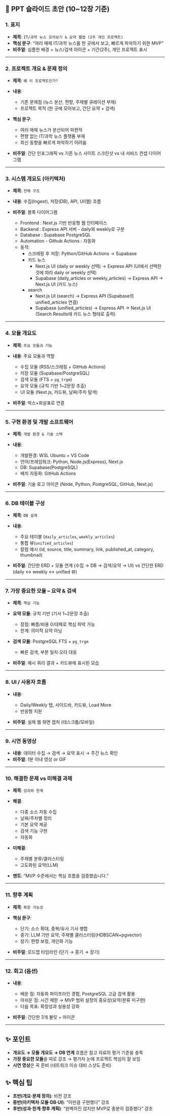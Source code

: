 ## 📑 PPT 슬라이드 초안 (10~12장 기준)

### 1. 표지

- **제목**: `IT/과학 뉴스 모아보기 & 요약 웹앱 (2주 개인 프로젝트)`
- **핵심 문구**: “여러 매체 IT/과학 뉴스를 한 곳에서 보고, 빠르게 파악하기 위한 MVP”
- **비주얼**: 심플한 배경 + 뉴스/검색 아이콘 + 기간(2주), 개인 프로젝트 표시

---

### 2. 프로젝트 개요 & 문제 정의

- **제목**: `왜 이 프로젝트인가?`

- **내용**:
  - 기존 문제점 (뉴스 분산, 편향, 주제별 큐레이션 부재)
  - 프로젝트 목적 (한 곳에 모아보고, 간단 요약 + 검색)
- **핵심 문구**:
  - 여러 매체 뉴스가 분산되어 파편적
  - 편향 없는 IT/과학 뉴스 플랫폼 부재
  - 최신 동향을 빠르게 파악하기 어려움

- **비주얼**: 간단 인포그래픽 vs 기존 뉴스 사이트 스크린샷 vs 내 서비스 컨셉 다이어그램

---

### 3. 시스템 개요도 (아키텍처)

- **제목**: `전체 구조`

- **내용**: 수집(Ingest), 저장(DB), API, UI(웹) 흐름

- **비주얼**: 블록 다이어그램
  - Frontend : Next.js 기반 반응형 웹 인터페이스
  - Backend : Express API 서버 - daily와 weekly로 구분
  - Database : Supabase PostgreSQL
  - Automation - Github Actions : 자동화
  - 동작:
    - 스크래핑 후 저장: Python/GitHub Actions → Supabase
    - 카드 뉴스
      - Next.js UI (daily or weekly 선택) → Express API (UI에서 선택한 것에 따라 daily or weekly 선택)
      - Supabase (daily_articles or weekly_articles) → Express API → Next.js UI (카드 뉴스)
    - search
      - Next.js UI (search) → Express API (Supabase의 unified_articles 연결)
      - Supabase (unified_articles) → Express API → Next.js UI (Search Results에 카드 뉴스 형태로 출력)

---

### 4. 모듈 개요도

- **제목**: `주요 모듈과 기능`

- **내용**: 주요 모듈과 역할
  - 수집 모듈 (RSS/스크래핑 + GitHub Actions)
  - 저장 모듈 (Supabase/PostgreSQL)
  - 검색 모듈 (FTS + `pg_trgm`)
  - 요약 모듈 (규칙 기반 1~2문장 추출)
  - UI 모듈 (Next.js, 카드뷰, 날짜/주차 탐색)

- **비주얼**: 박스+화살표로 연결

---

### 5. 구현 환경 및 개발 소프트웨어

- **제목**: `개발 환경 & 기술 스택`

- **내용**:
  - 개발환경: WSL Ubuntu + VS Code
  - 언어/프레임워크: Python, Node.js(Express), Next.js
  - DB: Supabase(PostgreSQL)
  - 배치 자동화: GitHub Actions

- **비주얼**: 기술 로고 아이콘 (Node, Python, PostgreSQL, GitHub, Next.js)

---

### 6. DB 테이블 구성

- **제목**: `DB 설계`

- **내용**:
  - 주요 테이블 (`daily_articles`, `weekly_articles`)
  - 통합 뷰(`unified_articles`)
  - 칼럼 예시 (id, source, title, summary, link, published_at, category, thumbnail)

- **비주얼**: 간단한 ERD + 모듈 연계 (수집 → DB → 검색/요약 → UI) vs 간단한 ERD (daily ↔ weekly ↔ unified 뷰)

---

### 7. 가장 중요한 모듈 – 요약 & 검색

- **제목**: `핵심 기능`

- **요약 모듈**: 규칙 기반 (기사 1~2문장 추출)
  - 장점: 빠름/비용 0/대체로 핵심 파악 가능
  - 한계: 의미적 요약 아님

- **검색 모듈**: PostgreSQL FTS + `pg_trgm`
  - 빠른 검색, 부분 일치·오타 대응

- **비주얼**: 예시 쿼리 결과 + 카드뷰에 표시된 모습

---

### 8. UI / 사용자 흐름

- **내용**:
  - Daily/Weekly 탭, 사이드바, 카드뷰, Load More
  - 반응형 지원

- **비주얼**: 실제 웹 화면 캡처 (데스크톱/모바일)

---

### 9. 시연 동영상

- **내용**: 데이터 수집 → 검색 → 요약 표시 → 주간 뉴스 확인
- **비주얼**: 1분 이내 영상 or GIF

---

### 10. 해결한 문제 vs 미해결 과제

- **제목**: `성과와 한계`

- **해결**:
  - 다중 소스 자동 수집
  - 날짜/주차별 정리
  - 기본 요약 제공
  - 검색 기능 구현
  - 자동화

- **미해결**:
  - 주제별 분류/클러스터링
  - 고도화된 요약(LLM)

- **멘트**: “MVP 수준에서는 핵심 흐름을 검증했습니다.”

---

### 11. 향후 계획

- **제목**: `확장 가능성`
- **핵심 문구**:
  - 단기: 소스 확대, 중복/유사 기사 병합
  - 중기: LLM 기반 요약, 주제별 클러스터링(HDBSCAN+pgvector)
  - 장기: 편향 보정, 개인화 기능

- **비주얼**: 로드맵 타임라인 (단기 → 중기 → 장기)

---

### 12. 회고 (옵션)

- **내용**:
  - 배운 점: 자동화 파이프라인 경험, PostgreSQL 고급 검색 활용
  - 아쉬운 점: 시간 제한 → MVP 범위 설정의 중요성(요약/분류 미구현)
  - 다음 목표: 확장성과 실용성 강화

- **비주얼**: 간단한 3개 불릿 + 아이콘

---

## ✨ 포인트

- **개요도 → 모듈 개요도 → DB 연계** 흐름은 참고 자료의 평가 기준을 충족
- **가장 중요한 모듈**을 따로 강조 → 평가자 눈에 프로젝트 핵심이 잘 보임
- **시연 영상**은 꼭 준비 (네트워크 이슈 대비 스샷도 준비)

## ✨ 핵심 팁

- **초반(개요·문제 정의)**: 비전 강조
- **중반(아키텍처·모듈·DB·UI)**: “이만큼 구현했다” 강조
- **후반(성과·한계·향후 계획)**: “완벽하진 않지만 MVP로 충분히 검증했다” 강조
